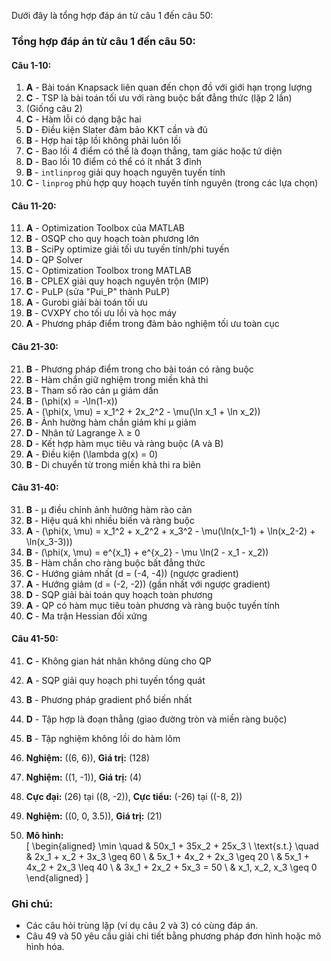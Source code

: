Dưới đây là tổng hợp đáp án từ câu 1 đến câu 50:

### **Tổng hợp đáp án từ câu 1 đến câu 50:**

#### **Câu 1-10:**
1. **A** - Bài toán Knapsack liên quan đến chọn đồ với giới hạn trọng lượng
2. **C** - TSP là bài toán tối ưu với ràng buộc bất đẳng thức (lặp 2 lần)
3. (Giống câu 2)
4. **C** - Hàm lỗi có dạng bậc hai
5. **D** - Điều kiện Slater đảm bảo KKT cần và đủ
6. **B** - Hợp hai tập lồi không phải luôn lồi
7. **C** - Bao lồi 4 điểm có thể là đoạn thẳng, tam giác hoặc tứ diện
8. **D** - Bao lồi 10 điểm có thể có ít nhất 3 đỉnh
9. **B** - `intlinprog` giải quy hoạch nguyên tuyến tính
10. **C** - `linprog` phù hợp quy hoạch tuyến tính nguyên (trong các lựa chọn)

#### **Câu 11-20:**
11. **A** - Optimization Toolbox của MATLAB
12. **B** - OSQP cho quy hoạch toàn phương lớn
13. **B** - SciPy optimize giải tối ưu tuyến tính/phi tuyến
14. **D** - QP Solver
15. **C** - Optimization Toolbox trong MATLAB
16. **B** - CPLEX giải quy hoạch nguyên trộn (MIP)
17. **C** - PuLP (sửa "Pui_P" thành PuLP)
18. **A** - Gurobi giải bài toán tối ưu
19. **B** - CVXPY cho tối ưu lồi và học máy
20. **A** - Phương pháp điểm trong đảm bảo nghiệm tối ưu toàn cục

#### **Câu 21-30:**
21. **B** - Phương pháp điểm trong cho bài toán có ràng buộc
22. **B** - Hàm chắn giữ nghiệm trong miền khả thi
23. **B** - Tham số rào cản µ giảm dần
24. **B** - \(\phi(x) = -\ln(1-x)\)
25. **A** - \(\phi(x, \mu) = x_1^2 + 2x_2^2 - \mu(\ln x_1 + \ln x_2)\)
26. **B** - Ảnh hưởng hàm chắn giảm khi µ giảm
27. **D** - Nhân tử Lagrange λ ≥ 0
28. **D** - Kết hợp hàm mục tiêu và ràng buộc (A và B)
29. **A** - Điều kiện \(\lambda g(x) = 0\)
30. **B** - Di chuyển từ trong miền khả thi ra biên

#### **Câu 31-40:**
31. **B** - µ điều chỉnh ảnh hưởng hàm rào cản
32. **B** - Hiệu quả khi nhiều biến và ràng buộc
33. **A** - \(\phi(x, \mu) = x_1^2 + x_2^2 + x_3^2 - \mu(\ln(x_1-1) + \ln(x_2-2) + \ln(x_3-3))\)
34. **B** - \(\phi(x, \mu) = e^{x_1} + e^{x_2} - \mu \ln(2 - x_1 - x_2)\)
35. **B** - Hàm chắn cho ràng buộc bất đẳng thức
36. **C** - Hướng giảm nhất \(d = (-4, -4)\) (ngược gradient)
37. **A** - Hướng giảm \(d = (-2, -2)\) (gần nhất với ngược gradient)
38. **D** - SQP giải bài toán quy hoạch toàn phương
39. **A** - QP có hàm mục tiêu toàn phương và ràng buộc tuyến tính
40. **C** - Ma trận Hessian đối xứng

#### **Câu 41-50:**
41. **C** - Không gian hát nhân không dùng cho QP
42. **A** - SQP giải quy hoạch phi tuyến tổng quát
43. **B** - Phương pháp gradient phổ biến nhất
44. **D** - Tập hợp là đoạn thẳng (giao đường tròn và miền ràng buộc)

45. **B** - Tập nghiệm không lồi do hàm lõm
46. **Nghiệm:** \((6, 6)\), **Giá trị:** \(128\)
47. **Nghiệm:** \((1, -1)\), **Giá trị:** \(4\)
48. **Cực đại:** \(26\) tại \((8, -2)\), **Cực tiểu:** \(-26\) tại \((-8, 2)\)
49. **Nghiệm:** \((0, 0, 3.5)\), **Giá trị:** \(21\)
50. **Mô hình:**  
   \[
   \begin{aligned}
   \min \quad & 50x_1 + 35x_2 + 25x_3 \\
   \text{s.t.} \quad & 2x_1 + x_2 + 3x_3 \geq 60 \\
   & 5x_1 + 4x_2 + 2x_3 \geq 20 \\
   & 5x_1 + 4x_2 + 2x_3 \leq 40 \\
   & 3x_1 + 2x_2 + 5x_3 = 50 \\
   & x_1, x_2, x_3 \geq 0
   \end{aligned}
   \]

### **Ghi chú:**
- Các câu hỏi trùng lặp (ví dụ câu 2 và 3) có cùng đáp án.
- Câu 49 và 50 yêu cầu giải chi tiết bằng phương pháp đơn hình hoặc mô hình hóa.
